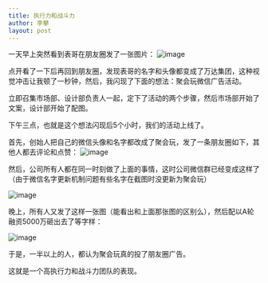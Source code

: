 ```yaml
---
title: 执行力和战斗力
author: 李攀
layout: post
---
```

一天早上突然看到表哥在朋友圈发了一张图片：
![image](http://pic.yupoo.com/aixixili/EFaI0uoH/medish.jpg)

点开看了一下后再回到朋友圈，发现表哥的名字和头像都变成了万达集团，这种视觉冲击让我顿了一秒钟，然后，我闪现了下面的想法：聚会玩微信广告活动。

立即召集市场部、设计部负责人一起，定下了活动的两个步骤，然后市场部开始了文案，设计部开始了配图。

下午三点，也就是这个想法闪现后5个小时，我们的活动上线了。

首先，创始人把自己的微信头像和名字都改成了聚会玩，发了一条朋友圈如下，其他人都去评论和点赞：
![image](http://pic.yupoo.com/aixixili/EFaI0YxO/medish.jpg)

然后，公司所有人都在同一时刻做了上面的事情，这时公司微信群已经变成这样了（由于微信名字更新机制问题有些名字在截图时没更新为聚会玩）

![image](http://pic.yupoo.com/aixixili/EFaI0lF3/medish.jpg)

晚上，所有人又发了这样一张图（能看出和上面那张图的区别么），然后配以A轮融资5000万砸出去了等字样：

![image](http://pic.yupoo.com/aixixili/EFaI1ciI/medish.jpg)

于是，一半以上的人，都认为聚会玩真的投了朋友圈广告。

这就是一个高执行力和战斗力团队的表现。
